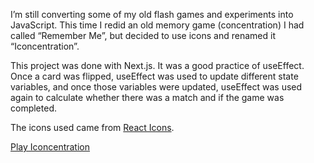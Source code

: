 I’m still converting some of my old flash games and experiments into JavaScript. This time I redid an old memory game (concentration) I had called “Remember Me”, but decided to use icons and renamed it “Iconcentration”.

This project was done with Next.js. It was a good practice of useEffect. Once a card was flipped, useEffect was used to update different state variables, and once those variables were updated, useEffect was used again to calculate whether there was a match and if the game was completed.

The icons used came from [React Icons](https://react-icons.github.io/react-icons/).

[Play Iconcentration](https://www.aliciaramirez.com/iconcentration/)
